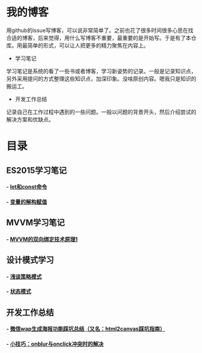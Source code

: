 # 我的博客

用github的issue写博客，可以说非常简单了。之前也花了很多时间很多心思在找合适的博客，后来觉得，用什么写博客不重要，最重要的是开始写。于是有了本仓库。用最简单的形式，可以让人把更多的精力聚焦在内容上。

- 学习笔记

学习笔记是系统的看了一些书或者博客，学习新姿势的记录。一般是记录知识点，另外采用提问的方式整理这些知识点，加深印象。没啥原创内容。嗯我只是知识的搬运工。

- 开发工作总结

记录自己在工作过程中遇到的一些问题。一般以问题的背景开头，然后介绍尝试的解决方案和优缺点。

# 目录

## ES2015学习笔记
 
#### - [let和const命令](https://github.com/lixinxin93/blog/issues/3)

#### - [变量的解构赋值](https://github.com/lixinxin93/blog/issues/4)

## MVVM学习笔记

#### - [MVVM的双向绑定技术原理1](https://github.com/lixinxin93/blog/issues/5)

## 设计模式学习

#### - [浅谈策略模式](https://github.com/lixinxin93/blog/issues/7)

#### - [状态模式](https://github.com/lixinxin93/blog/issues/8)


## 开发工作总结

#### - [微信wap生成海报功能踩坑总结（又名：html2canvas踩坑指南）](https://github.com/lixinxin93/blog/issues/1)

#### - [小技巧：onblur与onclick冲突时的解决](https://github.com/lixinxin93/blog/issues/2)
